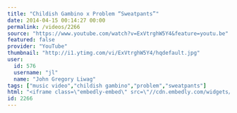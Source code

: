 ```yaml
---
title: "Childish Gambino x Problem “Sweatpants”"
date: 2014-04-15 00:14:27 00:00
permalink: /videos/2266
source: "https://www.youtube.com/watch?v=ExVtrghW5Y4&feature=youtu.be"
featured: false
provider: "YouTube"
thumbnail: "http://i1.ytimg.com/vi/ExVtrghW5Y4/hqdefault.jpg"
user:
  id: 576
  username: "jl"
  name: "John Gregory Liwag"
tags: ["music video","childish gambino","problem","sweatpants"]
html: "<iframe class=\"embedly-embed\" src=\"//cdn.embedly.com/widgets/media.html?src=http%3A%2F%2Fwww.youtube.com%2Fembed%2FExVtrghW5Y4%3Fwmode%3Dtransparent%26feature%3Doembed&wmode=transparent&url=http%3A%2F%2Fwww.youtube.com%2Fwatch%3Fv%3DExVtrghW5Y4&image=http%3A%2F%2Fi1.ytimg.com%2Fvi%2FExVtrghW5Y4%2Fhqdefault.jpg&key=daaebf4d9cdd46779200162d0ca86e20&type=text%2Fhtml&schema=youtube\" width=\"854\" height=\"480\" scrolling=\"no\" frameborder=\"0\" allowfullscreen></iframe>"
id: 2266
---
```


